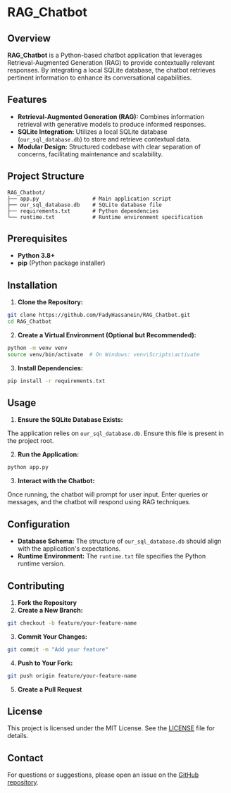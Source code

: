 
# RAG_Chatbot

## Overview

**RAG_Chatbot** is a Python-based chatbot application that leverages Retrieval-Augmented Generation (RAG) to provide contextually relevant responses. By integrating a local SQLite database, the chatbot retrieves pertinent information to enhance its conversational capabilities.

## Features

- **Retrieval-Augmented Generation (RAG):** Combines information retrieval with generative models to produce informed responses.
- **SQLite Integration:** Utilizes a local SQLite database (`our_sql_database.db`) to store and retrieve contextual data.
- **Modular Design:** Structured codebase with clear separation of concerns, facilitating maintenance and scalability.

## Project Structure

```
RAG_Chatbot/
├── app.py                 # Main application script
├── our_sql_database.db    # SQLite database file
├── requirements.txt       # Python dependencies
└── runtime.txt            # Runtime environment specification
```

## Prerequisites

- **Python 3.8+**
- **pip** (Python package installer)

## Installation

1. **Clone the Repository:**

```bash
git clone https://github.com/FadyHassanein/RAG_Chatbot.git
cd RAG_Chatbot
```

2. **Create a Virtual Environment (Optional but Recommended):**

```bash
python -m venv venv
source venv/bin/activate  # On Windows: venv\Scripts\activate
```

3. **Install Dependencies:**

```bash
pip install -r requirements.txt
```

## Usage

1. **Ensure the SQLite Database Exists:**

The application relies on `our_sql_database.db`. Ensure this file is present in the project root.

2. **Run the Application:**

```bash
python app.py
```

3. **Interact with the Chatbot:**

Once running, the chatbot will prompt for user input. Enter queries or messages, and the chatbot will respond using RAG techniques.

## Configuration

- **Database Schema:** The structure of `our_sql_database.db` should align with the application's expectations.
- **Runtime Environment:** The `runtime.txt` file specifies the Python runtime version.

## Contributing

1. **Fork the Repository**
2. **Create a New Branch:**

```bash
git checkout -b feature/your-feature-name
```

3. **Commit Your Changes:**

```bash
git commit -m "Add your feature"
```

4. **Push to Your Fork:**

```bash
git push origin feature/your-feature-name
```

5. **Create a Pull Request**

## License

This project is licensed under the MIT License. See the [LICENSE](LICENSE) file for details.

## Contact

For questions or suggestions, please open an issue on the [GitHub repository](https://github.com/FadyHassanein/RAG_Chatbot/issues).
